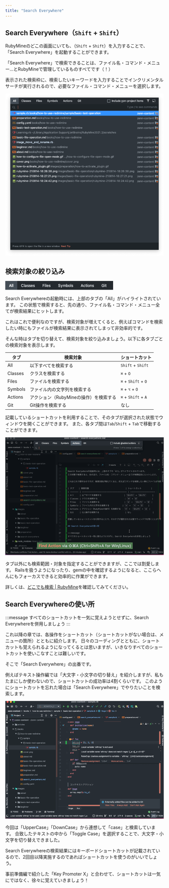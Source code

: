 ```yaml
---
title: "Search Everywhere"
---
```


## Search Everywhere（`Shift` + `Shift`）

RubyMineのどこの画面にいても、（`Shift` + `Shift`）を入力することで、「Search Everywhere」を起動することができます。

「Search Everywhere」で検索できることは、ファイル名・コマンド・メニュー...とRubyMineで管理しているものすべてです（！）

表示された検索枠に、検索したいキーワードを入力することでインクリメンタルサーチが実行されるので、必要なファイル・コマンド・メニューを選択します。

![](/images/search-everywhere/rubymine-210816-09:07:18.png)

## 検索対象の絞り込み

![](/images/search-everywhere/rubymine-210816-09:10:56.png)

Search Everywhereの起動時には、上部のタブの「All」がハイライトされています。
この状態で検索すると、先の通り、ファイル名・コマンド・メニュー全てが検索結果にヒットします。

これはこれで便利なのですが、検索対象が増えてくると、例えばコマンドを検索したい時にもファイルが検索結果に表示されてしまって非効率的です。 

そんな時はタブを切り替えて、検索対象を絞り込みましょう。以下に各タブごとの検索対象を表示します。

| タブ    | 検索対象                               | ショートカット        |
| ------- | -------------------------------------- | --------------------- |
| All     | 以下すべてを検索する                   | `Shift` + `Shift`     |
| Classes | クラスを検索する                       | `⌘` + `O`            |
| Files   | ファイルを検索する                     | `⌘` +  `Shift` + `O` |
| Symbols | ファイル内の文字列を検索する           | `⌘` +  `⌥` + `O`    |
| Actions | アクション（RubyMineの操作）を検索する | `⌘` +  `Shift` + `A` |
| Git     | Git操作を検索する                      | なし                  |

記載しているショートカットを利用することで、そのタブが選択された状態でウィンドウを開くことができます。 また、各タブ間は`Tab`/`Shift` + `Tab`で移動することができます。

![](/images/search-everywhere/how-to-move-across-search.gif)

タブ以外にも検索範囲・対象を指定することができますが、ここでは割愛します。
Railsを扱うようになったり、gemの中を確認するようになると、ここらへんにもフォーカスできると効率的に作業ができます。

詳しくは、[どこでも検索 \| RubyMine](https://pleiades.io/help/ruby/searching-everywhere.html)を確認してみてください。

## Search Everywhereの使い所

:::message
すべてのショートカットを一気に覚えようとせずに、Search Everywhereを併用しましょう
:::

これ以降の章では、各操作をショートカット（ショートカットがない場合は、メニューの箇所）とともに紹介します。
日々のコーディングとともに、ショートカットも覚えられるようになってくるとは思いますが、いきなりすべてのショートカットを使いこなすことは難しいです。

そこで「Search Everywhere」の出番です。

例えばテキスト操作編では「大文字・小文字の切り替え」を紹介しますが、私もたまにしか使わないので、ショートカットの成功率は4割くらいです。
このようにショートカットを忘れた場合は「Search Everywhere」でやりたいことを検索します。

![](/images/search-everywhere/how-to-searcheverwhere.gif)

今回は「UpperCase」「DownCase」から連想して「case」と検索しています。 合致したテキストの中から「Toggle Case」を選択することで、大文字・小文字を切り替えできました。

Search Everywhereの検索結果にはキーボードショートカットが記載されているので、2回目以降実施するのであればショートカットを使うのがいいでしょう。

事前準備編で紹介した「Key Promoter X」と合わせて、ショートカットは一気にではなく、徐々に覚えていきましょう！
